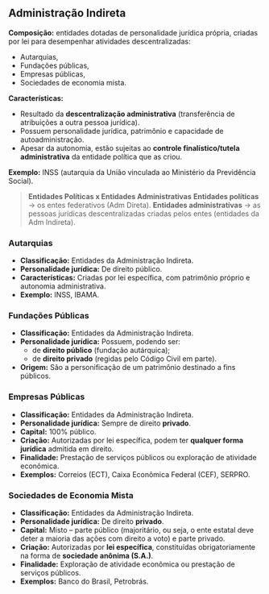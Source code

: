 ## Administração Indireta

**Composição:** entidades dotadas de personalidade jurídica própria, criadas por lei para desempenhar atividades descentralizadas:
- Autarquias,  
- Fundações públicas,  
- Empresas públicas,  
- Sociedades de economia mista.  

**Características:**
- Resultado da **descentralização administrativa** (transferência de atribuições a outra pessoa jurídica).  
- Possuem personalidade jurídica, patrimônio e capacidade de autoadministração.  
- Apesar da autonomia, estão sujeitas ao **controle finalístico/tutela administrativa** da entidade política que as criou.  

**Exemplo:** INSS (autarquia da União vinculada ao Ministério da Previdência Social).  

> **Entidades Políticas x Entidades Administrativas**
> **Entidades políticas** → os entes federativos (Adm Direta).
> **Entidades administrativas** → as pessoas jurídicas descentralizadas criadas pelos entes (entidades da Adm Indireta).

### Autarquias
- **Classificação:** Entidades da Administração Indireta.  
- **Personalidade jurídica:** De direito público.  
- **Características:** Criadas por lei específica, com patrimônio próprio e autonomia administrativa.  
- **Exemplo:** INSS, IBAMA.  

### Fundações Públicas
- **Classificação:** Entidades da Administração Indireta.  
- **Personalidade jurídica:** Possuem, podendo ser:  
  - de **direito público** (fundação autárquica);  
  - de **direito privado** (regidas pelo Código Civil em parte).  
- **Origem:** São a personificação de um patrimônio destinado a fins públicos.  

### Empresas Públicas
- **Classificação:** Entidades da Administração Indireta.  
- **Personalidade jurídica:** Sempre de direito **privado**.  
- **Capital:** 100% público.  
- **Criação:** Autorizadas por lei específica, podem ter **qualquer forma jurídica** admitida em direito.  
- **Finalidade:** Prestação de serviços públicos ou exploração de atividade econômica.  
- **Exemplos:** Correios (ECT), Caixa Econômica Federal (CEF), SERPRO.  

### Sociedades de Economia Mista
- **Classificação:** Entidades da Administração Indireta.  
- **Personalidade jurídica:** De direito **privado**.  
- **Capital:** Misto – parte público (majoritário, ou seja, o ente estatal deve deter a maioria das ações com direito a voto) e parte privado.  
- **Criação:** Autorizadas por **lei específica**, constituídas obrigatoriamente na forma de **sociedade anônima (S.A.)**.  
- **Finalidade:** Exploração de atividade econômica ou prestação de serviços públicos.  
- **Exemplos:** Banco do Brasil, Petrobrás.  


